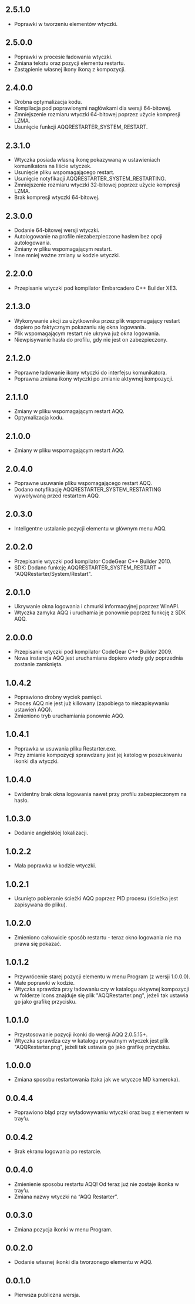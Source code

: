 2.5.1.0
-----
* Poprawki w tworzeniu elementów wtyczki.

2.5.0.0
-----
* Poprawki w procesie ładowania wtyczki.
* Zmiana tekstu oraz pozycji elementu restartu.
* Zastąpienie własnej ikony ikoną z kompozycji.

2.4.0.0
-----
* Drobna optymalizacja kodu.
* Kompilacja pod poprawionymi nagłówkami dla wersji 64-bitowej.
* Zmniejszenie rozmiaru wtyczki 64-bitowej poprzez użycie kompresji LZMA.
* Usunięcie funkcji AQQRESTARTER_SYSTEM_RESTART.

2.3.1.0
-----
* Wtyczka posiada własną ikonę pokazywaną w ustawieniach komunikatora na liście wtyczek.
* Usunięcie pliku wspomagającego restart.
* Usunięcie notyfikacji AQQRESTARTER_SYSTEM_RESTARTING.
* Zmniejszenie rozmiaru wtyczki 32-bitowej poprzez użycie kompresji LZMA.
* Brak kompresji wtyczki 64-bitowej.

2.3.0.0
-----
* Dodanie 64-bitowej wersji wtyczki.
* Autologowanie na profile niezabezpieczone hasłem bez opcji autologowania.
* Zmiany w pliku wspomagającym restart.
* Inne mniej ważne zmiany w kodzie wtyczki.

2.2.0.0
-----
* Przepisanie wtyczki pod kompilator Embarcadero C++ Builder XE3.

2.1.3.0
-----
* Wykonywanie akcji za użytkownika przez plik wspomagający restart dopiero po faktycznym pokazaniu się okna logowania.
* Plik wspomagającym restart nie ukrywa już okna logowania.
* Niewpisywanie hasła do profilu, gdy nie jest on zabezpieczony.

2.1.2.0
-----
* Poprawne ładowanie ikony wtyczki do interfejsu komunikatora.
* Poprawna zmiana ikony wtyczki po zmianie aktywnej kompozycji.

2.1.1.0
-----
* Zmiany w pliku wspomagającym restart AQQ.
* Optymalizacja kodu.

2.1.0.0
-----
* Zmiany w pliku wspomagającym restart AQQ.

2.0.4.0
-----
* Poprawne usuwanie pliku wspomagającego restart AQQ.
* Dodano notyfikację AQQRESTARTER_SYSTEM_RESTARTING wywoływaną przed restartem AQQ.

2.0.3.0
-----
* Inteligentne ustalanie pozycji elementu w głównym menu AQQ.

2.0.2.0
-----
* Przepisanie wtyczki pod kompilator CodeGear C++ Builder 2010.
* SDK: Dodano funkcję AQQRESTARTER_SYSTEM_RESTART = "AQQRestarter/System/Restart".

2.0.1.0
-----
* Ukrywanie okna logowania i chmurki informacyjnej poprzez WinAPI.
* Wtyczka zamyka AQQ i uruchamia je ponownie poprzez funkcję z SDK AQQ.

2.0.0.0
-----
* Przepisanie wtyczki pod kompilator CodeGear C++ Builder 2009.
* Nowa instancja AQQ jest uruchamiana dopiero wtedy gdy poprzednia zostanie zamknięta.

1.0.4.2
-----
* Poprawiono drobny wyciek pamięci.
* Proces AQQ nie jest już killowany (zapobiega to niezapisywaniu ustawień AQQ).
* Zmieniono tryb uruchamiania ponownie AQQ.

1.0.4.1
-----
* Poprawka w usuwania pliku Restarter.exe.
* Przy zmianie kompozycji sprawdzany jest jej katolog w poszukiwaniu ikonki dla wtyczki.

1.0.4.0
-----
* Ewidentny brak okna logowania nawet przy profilu zabezpieczonym na hasło.

1.0.3.0
-----
* Dodanie angielskiej lokalizacji.

1.0.2.2
-----
* Mała poprawka w kodzie wtyczki. 

1.0.2.1
-----
* Usunięto pobieranie ścieżki AQQ poprzez PID procesu (ścieżka jest zapisywana do pliku).

1.0.2.0
-----
* Zmieniono całkowicie sposób restartu - teraz okno logowania nie ma prawa się pokazać.

1.0.1.2
-----
* Przywrócenie starej pozycji elementu w menu Program (z wersji 1.0.0.0).
* Małe poprawki w kodzie.
* Wtyczka sprawdza przy ładowaniu czy w katalogu aktywnej kompozycji w folderze Icons znajduje się plik "AQQRestarter.png", jeżeli tak ustawia go jako grafikę przycisku.

1.0.1.0
-----
* Przystosowanie pozycji ikonki do wersji AQQ 2.0.5.15+.
* Wtyczka sprawdza czy w katalogu prywatnym wtyczek jest plik "AQQRestarter.png", jeżeli tak ustawia go jako grafikę przycisku.

1.0.0.0
-----
* Zmiana sposobu restartowania (taka jak we wtyczce MD kameroka).

0.0.4.4
-----
* Poprawiono błąd przy wyładowywaniu wtyczki oraz bug z elementem w tray’u.

0.0.4.2
-----
* Brak ekranu logowania po restarcie.

0.0.4.0
-----
* Zmienienie sposobu restartu AQQ! Od teraz już nie zostaje ikonka w tray’u.
* Zmiana nazwy wtyczki na “AQQ Restarter”.

0.0.3.0
-----
* Zmiana pozycja ikonki w menu Program.

0.0.2.0
-----
* Dodanie własnej ikonki dla tworzonego elementu w AQQ.

0.0.1.0
-----
* Pierwsza publiczna wersja.